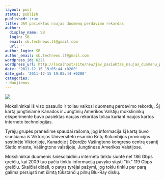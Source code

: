 ```yaml
---
layout: post
status: publish
published: true
title: JAV pasiektas naujas duomenų perdavimo rekordas
author:
  display_name: SB
  login: SB
  email: sb.technews.lt@gmail.com
  url: ''
author_login: SB
author_email: sb.technews.lt@gmail.com
wordpress_id: 6221
wordpress_url: http://localhost/site/new/jav_pasiektas_naujas_duomenu_perdavimo_rekordas/
date: '2011-12-15 19:05:44 +0200'
date_gmt: '2011-12-15 19:05:44 +0200'
categories:
- Naujienos
---
```

<div class="imgright"><img src="http://technews.lt/upload/fiber%20optics.jpg"  /></div>
<p>Mokslininkai iš viso pasaulio ir toliau vaikosi duomenų perdavimo rekordų. Šį kartą jungtiniame Kanados ir Jungtinių Amerikos Valstijų mokslininkų eksperimente buvo pasiektas naujas rekordas toliau kuriant naujos kartos interneto technologijas.</p>
<p>Tyrėjų grupės pranešime spaudai rašoma, jog informacija šį kartą buvo siunčiama iš Viktorijos Universiteto esančio Britų Kolumbijos provincijos sostinėje Viktorijoje, Kanadoje į Džordžo Vašingtono kongreso centrą esantį Sietlo mieste, Vašingtono valstijoje, Jungtinėse Amerikos Valstijose.</p>
<p>Mokslininkai duomenis šviesolaidiniu interneto tinklu siuntė net 186 Gbps greičiu, kai 2009 tuo pačiu tinklu informaciją pavyko siųsti "tik" 119 Gbps greičiu. Skaičiai dideli, o patys tyrėjai pažymi, jog tokiu tinklu per parą galima persiųsti net šimtą tūkstančių pilnų Blu-Ray diskų.</p>
